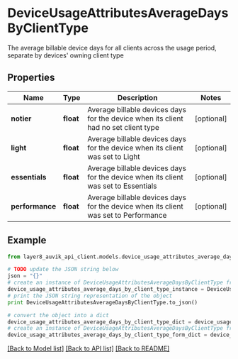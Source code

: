 # DeviceUsageAttributesAverageDaysByClientType

The average billable device days for all clients across the usage period, separate by devices' owning client type

## Properties
Name | Type | Description | Notes
------------ | ------------- | ------------- | -------------
**notier** | **float** | Average billable devices days for the device when its client had no set client type | [optional] 
**light** | **float** | Average billable devices days for the device when its client was set to Light | [optional] 
**essentials** | **float** | Average billable devices days for the device when its client was set to Essentials | [optional] 
**performance** | **float** | Average billable devices days for the device when its client was set to Performance | [optional] 

## Example

```python
from layer8_auvik_api_client.models.device_usage_attributes_average_days_by_client_type import DeviceUsageAttributesAverageDaysByClientType

# TODO update the JSON string below
json = "{}"
# create an instance of DeviceUsageAttributesAverageDaysByClientType from a JSON string
device_usage_attributes_average_days_by_client_type_instance = DeviceUsageAttributesAverageDaysByClientType.from_json(json)
# print the JSON string representation of the object
print DeviceUsageAttributesAverageDaysByClientType.to_json()

# convert the object into a dict
device_usage_attributes_average_days_by_client_type_dict = device_usage_attributes_average_days_by_client_type_instance.to_dict()
# create an instance of DeviceUsageAttributesAverageDaysByClientType from a dict
device_usage_attributes_average_days_by_client_type_form_dict = device_usage_attributes_average_days_by_client_type.from_dict(device_usage_attributes_average_days_by_client_type_dict)
```
[[Back to Model list]](../README.md#documentation-for-models) [[Back to API list]](../README.md#documentation-for-api-endpoints) [[Back to README]](../README.md)


